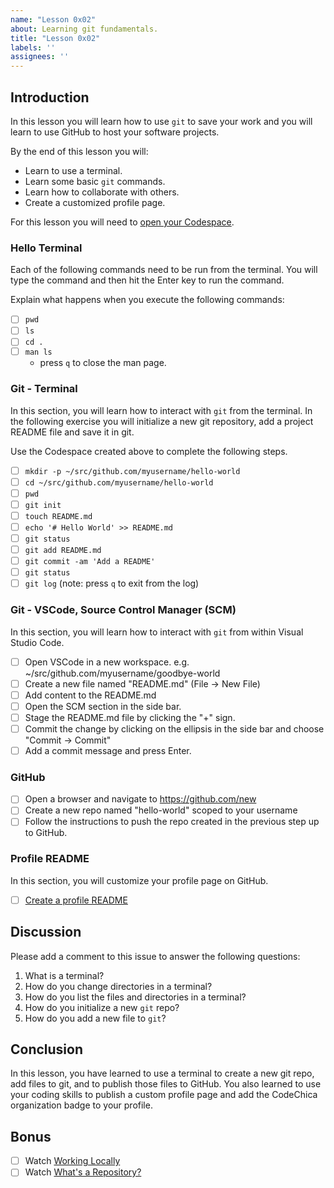 ```yaml
---
name: "Lesson 0x02"
about: Learning git fundamentals.
title: "Lesson 0x02"
labels: ''
assignees: ''
---
```


## Introduction

In this lesson you will learn how to use `git` to save your work and you will
learn to use GitHub to host your software projects.

By the end of this lesson you will:

* Learn to use a terminal.
* Learn some basic `git` commands.
* Learn how to collaborate with others.
* Create a customized profile page.

For this lesson you will need to [open your Codespace](codespace).

### Hello Terminal

Each of the following commands need to be run from the terminal.
You will type the command and then hit the Enter key to run the command.

Explain what happens when you execute the following commands:

* [ ] `pwd`
* [ ] `ls`
* [ ] `cd .`
* [ ] `man ls`
  * press `q` to close the man page.

### Git - Terminal

In this section, you will learn how to interact with `git` from the terminal.
In the following exercise you will initialize a new git repository, add a
project README file and save it in git.

Use the Codespace created above to complete the following steps.

* [ ] `mkdir -p ~/src/github.com/myusername/hello-world`
* [ ] `cd ~/src/github.com/myusername/hello-world`
* [ ] `pwd`
* [ ] `git init`
* [ ] `touch README.md`
* [ ] `echo '# Hello World' >> README.md`
* [ ] `git status`
* [ ] `git add README.md`
* [ ] `git commit -am 'Add a README'`
* [ ] `git status`
* [ ] `git log` (note: press `q` to exit from the log)

### Git - VSCode, Source Control Manager (SCM)

In this section, you will learn how to interact with `git` from within Visual Studio Code.

* [ ] Open VSCode in a new workspace. e.g. ~/src/github.com/myusername/goodbye-world
* [ ] Create a new file named "README.md" (File -> New File)
* [ ] Add content to the README.md
* [ ] Open the SCM section in the side bar.
* [ ] Stage the README.md file by clicking the "+" sign.
* [ ] Commit the change by clicking on the ellipsis in the side bar and choose "Commit -> Commit"
* [ ] Add a commit message and press Enter.

### GitHub

* [ ] Open a browser and navigate to https://github.com/new
* [ ] Create a new repo named "hello-world" scoped to your username
* [ ] Follow the instructions to push the repo created in the previous step up to GitHub.

### Profile README

In this section, you will customize your profile page on GitHub.

* [ ] [Create a profile README][profile_readme_guide]

## Discussion

Please add a comment to this issue to answer the following questions:

1. What is a terminal?
1. How do you change directories in a terminal?
1. How do you list the files and directories in a terminal?
1. How do you initialize a new `git` repo?
1. How do you add a new file to `git`?

## Conclusion

In this lesson, you have learned to use a terminal to create a new git repo,
add files to git, and to publish those files to GitHub. You also learned
to use your coding skills to publish a custom profile page and add the CodeChica
organization badge to your profile.

## Bonus

* [ ] Watch [Working Locally](https://youtu.be/rBbbOouhI-s)
* [ ] Watch [What's a Repository?](https://www.youtube.com/watch?v=UmX4kyB2wfg)

[codespace]: https://github.com/CodeChica/plus-plus/blob/main/doc/codespaces.md#creating-your-codespace
[guides]: https://guides.github.com/
[profile_readme_guide]: https://docs.github.com/en/github/setting-up-and-managing-your-github-profile/customizing-your-profile/managing-your-profile-readme#adding-a-profile-readme